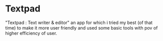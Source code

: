 # Textpad
"Textpad : Text writer &amp; editor" an app for which i tried my best (of that time) to make it more user friendly and used some basic tools with pov of higher efficiency of user.
